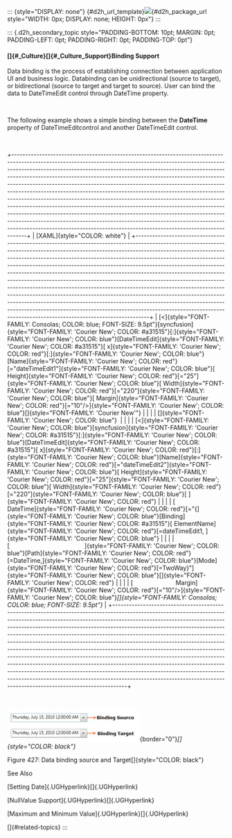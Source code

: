 ::: {style="DISPLAY: none"}
[](ms-xhelp:///?Id=d2h_url_template){#d2h_url_template}![](!package_url!){#d2h_package_url style="WIDTH: 0px; DISPLAY: none; HEIGHT: 0px"}
:::

::: {.d2h_secondary_topic style="PADDING-BOTTOM: 10pt; MARGIN: 0pt; PADDING-LEFT: 0pt; PADDING-RIGHT: 0pt; PADDING-TOP: 0pt"}
#### []{#_Culture}[]{#_Culture_Support}Binding Support

Data binding is the process of establishing connection between application UI and business logic. Databinding can be unidirectional (source to target), or bidirectional (source to target and target to source). User can bind the data to DateTimeEdit control through DateTime property.

 

The following example shows a simple binding between the **DateTime** property of DateTimeEditcontrol and another DateTimeEdit control.

 

+-----------------------------------------------------------------------------------------------------------------------------------------------------------------------------------------------------------------------------------------------------------------------------------------------------------------------------------------------------------------------------------------------------------------------------------------------------------------------------------------------------------------------------------------------------------------------------------------------------------------------------------------------------------------------------------------------------------------------------------------------------------------------------------------------------------------------------------------------------------------------------------------------+
| [XAML]{style="COLOR: white"}                                                                                                                                                                                                                                                                                                                                                                                                                                                                                                                                                                                                                                                                                                                                                                                                                                                                  |
+-----------------------------------------------------------------------------------------------------------------------------------------------------------------------------------------------------------------------------------------------------------------------------------------------------------------------------------------------------------------------------------------------------------------------------------------------------------------------------------------------------------------------------------------------------------------------------------------------------------------------------------------------------------------------------------------------------------------------------------------------------------------------------------------------------------------------------------------------------------------------------------------------+
| [\<]{style="FONT-FAMILY: Consolas; COLOR: blue; FONT-SIZE: 9.5pt"}[syncfusion]{style="FONT-FAMILY: 'Courier New'; COLOR: #a31515"}[:]{style="FONT-FAMILY: 'Courier New'; COLOR: blue"}[DateTimeEdit]{style="FONT-FAMILY: 'Courier New'; COLOR: #a31515"}[ x]{style="FONT-FAMILY: 'Courier New'; COLOR: red"}[:]{style="FONT-FAMILY: 'Courier New'; COLOR: blue"}[Name]{style="FONT-FAMILY: 'Courier New'; COLOR: red"}[=\"dateTimeEdit1\"]{style="FONT-FAMILY: 'Courier New'; COLOR: blue"}[ Height]{style="FONT-FAMILY: 'Courier New'; COLOR: red"}[=\"25\"]{style="FONT-FAMILY: 'Courier New'; COLOR: blue"}[ Width]{style="FONT-FAMILY: 'Courier New'; COLOR: red"}[=\"220\"]{style="FONT-FAMILY: 'Courier New'; COLOR: blue"}[ Margin]{style="FONT-FAMILY: 'Courier New'; COLOR: red"}[=\"10\"/\>]{style="FONT-FAMILY: 'Courier New'; COLOR: blue"}[]{style="FONT-FAMILY: 'Courier New'"} |
|                                                                                                                                                                                                                                                                                                                                                                                                                                                                                                                                                                                                                                                                                                                                                                                                                                                                                               |
| []{style="FONT-FAMILY: 'Courier New'; COLOR: blue"}                                                                                                                                                                                                                                                                                                                                                                                                                                                                                                                                                                                                                                                                                                                                                                                                                                           |
|                                                                                                                                                                                                                                                                                                                                                                                                                                                                                                                                                                                                                                                                                                                                                                                                                                                                                               |
| [\<]{style="FONT-FAMILY: 'Courier New'; COLOR: blue"}[syncfusion]{style="FONT-FAMILY: 'Courier New'; COLOR: #a31515"}[:]{style="FONT-FAMILY: 'Courier New'; COLOR: blue"}[DateTimeEdit]{style="FONT-FAMILY: 'Courier New'; COLOR: #a31515"}[ x]{style="FONT-FAMILY: 'Courier New'; COLOR: red"}[:]{style="FONT-FAMILY: 'Courier New'; COLOR: blue"}[Name]{style="FONT-FAMILY: 'Courier New'; COLOR: red"}[=\"dateTimeEdit2\"]{style="FONT-FAMILY: 'Courier New'; COLOR: blue"}[ Height]{style="FONT-FAMILY: 'Courier New'; COLOR: red"}[=\"25\"]{style="FONT-FAMILY: 'Courier New'; COLOR: blue"}[ Width]{style="FONT-FAMILY: 'Courier New'; COLOR: red"}[=\"220\"]{style="FONT-FAMILY: 'Courier New'; COLOR: blue"}[ ]{style="FONT-FAMILY: 'Courier New'; COLOR: red"}                                                                                                                       |
|                                                                                                                                                                                                                                                                                                                                                                                                                                                                                                                                                                                                                                                                                                                                                                                                                                                                                               |
| [                         DateTime]{style="FONT-FAMILY: 'Courier New'; COLOR: red"}[=\"{]{style="FONT-FAMILY: 'Courier New'; COLOR: blue"}[Binding]{style="FONT-FAMILY: 'Courier New'; COLOR: #a31515"}[ ElementName]{style="FONT-FAMILY: 'Courier New'; COLOR: red"}[=dateTimeEdit1, ]{style="FONT-FAMILY: 'Courier New'; COLOR: blue"}                                                                                                                                                                                                                                                                                                                                                                                                                                                                                                                                                      |
|                                                                                                                                                                                                                                                                                                                                                                                                                                                                                                                                                                                                                                                                                                                                                                                                                                                                                               |
| [                                            ]{style="FONT-FAMILY: 'Courier New'; COLOR: blue"}[Path]{style="FONT-FAMILY: 'Courier New'; COLOR: red"}[=DateTime,]{style="FONT-FAMILY: 'Courier New'; COLOR: blue"}[Mode]{style="FONT-FAMILY: 'Courier New'; COLOR: red"}[=TwoWay}\"]{style="FONT-FAMILY: 'Courier New'; COLOR: blue"}[]{style="FONT-FAMILY: 'Courier New'; COLOR: red"}                                                                                                                                                                                                                                                                                                                                                                                                                                                                                                       |
|                                                                                                                                                                                                                                                                                                                                                                                                                                                                                                                                                                                                                                                                                                                                                                                                                                                                                               |
| [                         Margin]{style="FONT-FAMILY: 'Courier New'; COLOR: red"}[=\"10\"/\>]{style="FONT-FAMILY: 'Courier New'; COLOR: blue"}*[]{style="FONT-FAMILY: Consolas; COLOR: blue; FONT-SIZE: 9.5pt"}*                                                                                                                                                                                                                                                                                                                                                                                                                                                                                                                                                                                                                                                                              |
+-----------------------------------------------------------------------------------------------------------------------------------------------------------------------------------------------------------------------------------------------------------------------------------------------------------------------------------------------------------------------------------------------------------------------------------------------------------------------------------------------------------------------------------------------------------------------------------------------------------------------------------------------------------------------------------------------------------------------------------------------------------------------------------------------------------------------------------------------------------------------------------------------+

 

![](../ImagesExt/image261_348.jpg){border="0"}*[]{style="COLOR: black"}*

Figure 427: Data binding source and Target[]{style="COLOR: black"}

See Also

[Setting Date]{.UGHyperlink}[]{.UGHyperlink}

[NullValue Support]{.UGHyperlink}[]{.UGHyperlink}

[Maximum and Minimum Value]{.UGHyperlink}[]{.UGHyperlink}

[]{#related-topics}
:::
